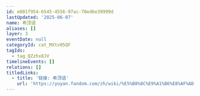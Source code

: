 ```yaml
---
id: e801f954-6545-4556-97ac-70ed6e39999d
lastUpdated: '2025-06-07'
name: 希顶语
aliases: []
layer: 3
eventDate: null
categoryId: cat_MXtv05QF
tagIds:
  - tag_QZzhx8JV
timelineEvents: []
relations: []
titledLinks:
  - title: '链接: 希顶语'
    url: 'https://yuyan.fandom.com/zh/wiki/%E5%B8%8C%E9%A1%B6%E8%AF%AD'
---
```


